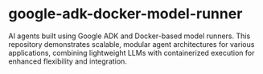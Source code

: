 # google-adk-docker-model-runner
AI agents built using Google ADK and Docker-based model runners. This repository demonstrates scalable, modular agent architectures for various applications, combining lightweight LLMs with containerized execution for enhanced flexibility and integration.
